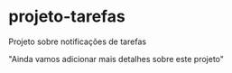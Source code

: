 # projeto-tarefas
Projeto sobre notificações de tarefas

"Ainda vamos adicionar mais detalhes sobre este projeto"
